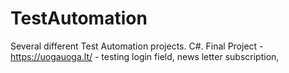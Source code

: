 # TestAutomation
Several different Test Automation projects. C#.
Final Project - https://uogauoga.lt/ - testing login field, news letter subscription, 

